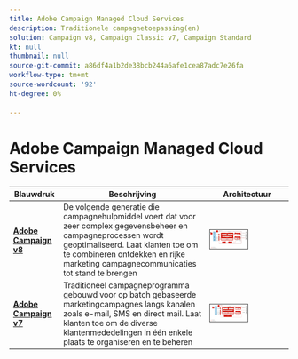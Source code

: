 ```yaml
---
title: Adobe Campaign Managed Cloud Services
description: Traditionele campagnetoepassing(en)
solution: Campaign v8, Campaign Classic v7, Campaign Standard
kt: null
thumbnail: null
source-git-commit: a86df4a1b2de38bcb244a6afe1cea87adc7e26fa
workflow-type: tm+mt
source-wordcount: '92'
ht-degree: 0%

---
```


# Adobe Campaign Managed Cloud Services


| Blauwdruk | Beschrijving | Architectuur |
|---|---|---|
| **[Adobe Campaign v8](campaign-v8.md)** | De volgende generatie die campagnehulpmiddel voert dat voor zeer complex gegevensbeheer en campagneprocessen wordt geoptimaliseerd. Laat klanten toe om te combineren ontdekken en rijke marketing campagnecommunicaties tot stand te brengen | <img src="assets/campaign-v8-architecture.svg" alt="Referentiearchitectuur voor blauwdruk van campagne v8" style="width:50%; border:1px solid #4a4a4a" /> |
| **[Adobe Campaign v7](campaign-v7.md)** | Traditioneel campagneprogramma gebouwd voor op batch gebaseerde marketingcampagnes langs kanalen zoals e-mail, SMS en direct mail. Laat klanten toe om de diverse klantenmededelingen in één enkele plaats te organiseren en te beheren | <img src="assets/campaign-v7-architecture.svg" alt="Referentiearchitectuur voor Campagne v7 Blueprint" style="width:50%; border:1px solid #4a4a4a" /> |
